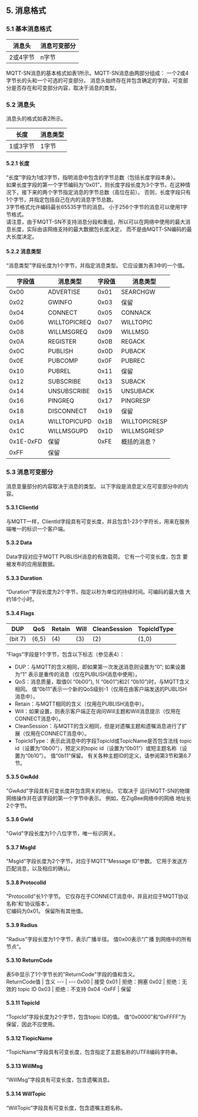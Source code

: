 
## 5. 消息格式

### 5.1 基本消息格式

消息头 | 消息可变部分
---|--- 
2或4字节 | n字节

MQTT-SN消息的基本格式如表1所示。MQTT-SN消息由两部分组成： 一个2或4字节长的头和一个可选的可变部分。 消息头始终存在并包含确定的字段，可变部分是否存在和可变部分内容，取决于消息的类型。  

### 5.2 消息头
消息头的格式如表2所示。  

长度 | 消息类型
---|--- 
1或3字节 | 1字节

#### 5.2.1 长度
“长度”字段为1或3字节，指明消息中包含的字节总数（包括长度字段本身）。  
如果长度字段的第一个字节编码为“0x01”，则长度字段长度为3个字节。在这种情况下，接下来的两个字节指定消息的字节总数（高位在前）。 否则，长度字段只有1个字节，并指定包括自己在内的消息字节总数。   
3字节格式允许编码最长65535字节的消息。 小于256个字节的消息可以使用1字节格式。   
请注意，由于MQTT-SN不支持消息分段和重组，所以可以在网络中使用的最大消息长度，实际由该网络支持的最大数据包长度决定， 而不是由MQTT-SN编码的最大长度决定。  

#### 5.2.2 消息类型
“消息类型”字段长度为1个字节，并指定消息类型。 它应设置为表3中的一个值。

字段值 | 消息类型 | 字段值 | 消息类型 
---| --- | --- | ---
0x00 | ADVERTISE | 0x01 | SEARCHGW
0x02 | GWINFO | 0x03 | 保留 
0x04 | CONNECT | 0x05 | CONNACK
0x06 | WILLTOPICREQ | 0x07 | WILLTOPIC
0x08 | WILLMSGREQ | 0x09 | WILLMSG
0x0A | REGISTER |  0x0B | REGACK
0x0C | PUBLISH |  0x0D | PUBACK
0x0E | PUBCOMP |  0x0F | PUBREC
0x10 | PUBREL |  0x11 | 保留 
0x12 | SUBSCRIBE |  0x13 | SUBACK
0x14 | UNSUBSCRIBE |  0x15 | UNSUBACK
0x16 | PINGREQ | 0x17 | PINGRESP
0x18 | DISCONNECT |  0x19 | 保留 
0x1A | WILLTOPICUPD |  0x1B | WILLTOPICRESP
0x1C | WILLMSGUPD |  0x1D | WILLMSGRESP
0x1E-0xFD | 保留 |  0xFE | 概括的消息？
0xFF | 保留 |

### 5.3 消息可变部分
消息变量部分的内容取决于消息的类型。 以下字段是消息定义在可变部分中的内容。

#### 5.3.1 ClientId
与MQTT一样，ClientId字段具有可变长度，并且包含1-23个字符长，用来在服务端唯一的标识一个客户端。

#### 5.3.2 Data
Data字段对应于MQTT PUBLISH消息的有效载荷。 它有一个可变长度，包含
要被发布的应用层数据。

#### 5.3.3 Duration
“Duration”字段长度为2个字节，指定以秒为单位的持续时间。可编码的最大值
大约18个小时。 

#### 5.3.4 Flags
DUP | QoS | Retain | Will | CleanSession | TopicIdType 
---| --- | --- | --- |--- |---
(bit 7)|(6,5)|(4)|(3)|(2)|(1,0)

“Flags”字段是1个字节，包含以下标志（参见表4）：
- DUP：与MQTT的含义相同，即如果第一次发送消息则设置为“0”; 如果设置为“1”
表示是重传的消息（仅在PUBLISH消息中使用）。
- QoS：消息质量，取值0( “0b00”), 1( “0b01”)和2( “0b10”)时，与MQTT含义相同。 值“0b11”表示一个新的QoS级别-1（仅用在由客户端发送的PUBLISH消息中）。
- Retain：与MQTT相同的含义（仅用在PUBLISH消息中）。
- Will：如果设置，则表示客户端正在询问Will主题和Will消息提示（仅用在
CONNECT消息中）。
- CleanSession：与MQTT的含义相同，但是对遗嘱主题和遗嘱消息进行了扩展（仅用在CONNECT消息中）。
- TopicIdType：表示此消息中的字段TopicId或TopicName是否包含法线
topic id（设置为“0b00”），预定义的topic id（设置为“0b01”）或短主题名称（设置为“0b10”）。 
值“0b11”保留。 有关各种主题ID的定义，请参阅第3节和第6.7节。 

#### 5.3.5 GwAdd
"GwAdd"字段具有可变长度并包含网关的地址。 它取决于
运行MQTT-SN的物理网络操作并在该字段的第一个字节中表示。 例如，在ZigBee网络中的网络
地址长2个字节。 

#### 5.3.6 GwId
"GwId"字段长度为1个八位字节，唯一标识网关。

#### 5.3.7 MsgId
"MsgId"字段长度为2个字节，对应于MQTT“Message ID”参数。 它用于发送方
匹配消息，以及相应的确认。 

#### 5.3.8 ProtocolId
"ProtocolId"长1个字节。 它仅存在于CONNECT消息中，并且对应于MQTT协议
名称'和'协议版本'。  
它编码为0x01。 保留所有其他值。 

#### 5.3.9 Radius
"Radius"字段长度为1个字节，表示广播半径。 值0x00表示“广播
到网络中的所有节点“。 

#### 5.3.10 ReturnCode
表5中显示了1个字节长的"ReturnCode"字段的值和含义。  
ReturnCode值 | 含义 
--- | --- 
0x00 | 接受
0x01 | 拒绝：拥塞
0x02 | 拒绝：无效的 topic ID
0x03 | 拒绝：不支持
0x04 -0xFF | 保留

#### 5.3.11 TopicId
“TopicId”字段长度为2个字节，包含topic ID的值。 值“0x0000”和“0xFFFF”为
保留，因此不应使用。 

#### 5.3.12 TiopicName
“TopicName”字段具有可变长度，包含指定了主题名称的UTF8编码字符串。

#### 5.3.13 WillMsg
“WillMsg”字段具有可变长度，包含遗嘱消息。

#### 5.3.14 WillTopic
“WillTopic”字段具有可变长度，包含遗嘱主题名称。

